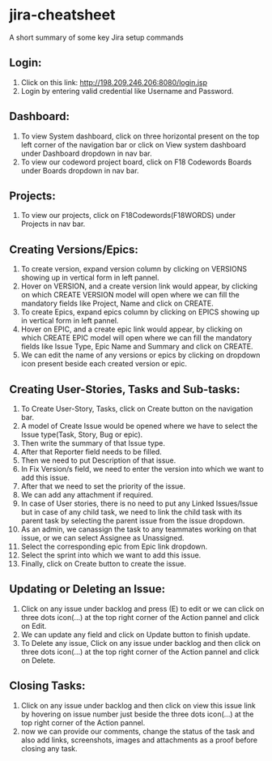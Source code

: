 # jira-cheatsheet
A short summary of some key Jira setup commands

## Login:
1. Click on this link: <http://198.209.246.206:8080/login.jsp>
2. Login by entering valid credential like Username and Password.

## Dashboard:
1. To view System dashboard, click on three horizontal present on the top left corner of the navigation bar or click on View system dashboard under Dashboard dropdown in nav bar.
2. To view our codeword project board, click on F18 Codewords Boards under Boards dropdown in nav bar.

## Projects:
1. To view our projects, click on F18Codewords(F18WORDS) under Projects in nav bar.

## Creating Versions/Epics:
1. To create version, expand version column by clicking on VERSIONS showing up in vertical form in left pannel.
2. Hover on VERSION, and a create version link would appear, by clicking on which CREATE VERSION model will open where we can fill the mandatory fields like Project, Name and click on CREATE.
3. To create Epics, expand epics column by clicking on EPICS showing up in vertical form in left pannel.
4. Hover on EPIC, and a create epic link would appear, by clicking on which CREATE EPIC model will open where we can fill the mandatory fields like Issue Type, Epic Name and Summary and click on CREATE.
5. We can edit the name of any versions or epics by clicking on dropdown icon present beside each created version or epic.

## Creating User-Stories, Tasks and Sub-tasks:
1. To Create User-Story, Tasks, click on Create button on the navigation bar.
2. A model of Create Issue would be opened where we have to select the Issue type(Task, Story, Bug or epic).
3. Then write the summary of that Issue type.
4. After that Reporter field needs to be filled.
5. Then we need to put Description of that issue.
6. In Fix Version/s field, we need to enter the version into which we want to add this issue.
7. After that we need to set the priority of the issue.
8. We can add any attachment if required.
9. In case of User stories, there is no need to put any Linked Issues/Issue but in case of any child task, we need to link the child task with its parent task by selecting the parent issue from the issue dropdown.
10. As an admin, we canassign the task to any teammates working on that issue, or we can select Assignee as Unassigned.
11. Select the corresponding epic from Epic link dropdown.
12. Select the sprint into which we want to add this issue.
13. Finally, click on Create button to create the issue.

## Updating or Deleting an Issue:
1. Click on any issue under backlog and press (E) to edit or we can click on three dots icon(...) at the top right corner of the Action pannel and click on Edit.
2. We can update any field and click on Update button to finish update.
3. To Delete any issue, Click on any issue under backlog and then click on three dots icon(...) at the top right corner of the Action pannel and click on Delete.

## Closing Tasks:
1. Click on any issue under backlog and then click on view this issue link by hovering on issue number just beside the three dots icon(...) at the top right corner of the Action pannel.
2. now we can provide our comments, change the status of the task and also add links, screenshots, images and attachments as a proof before closing any task.






<!-- Global site tag (gtag.js) - Google Analytics -->
<script async src="https://www.googletagmanager.com/gtag/js?id=UA-127484904-1"></script>
<script>
  window.dataLayer = window.dataLayer || [];
  function gtag(){dataLayer.push(arguments);}
  gtag('js', new Date());

  gtag('config', 'UA-127484904-1');
</script>